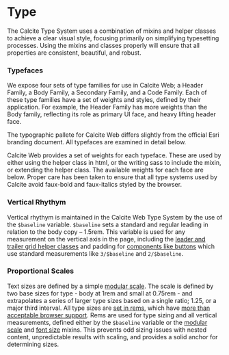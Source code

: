 <h1 class="leader-0" id="overview">Type</h1>

The Calcite Type System uses a combination of mixins and helper classes to achieve a clear visual style, focusing primarily on simplifying typesetting processes. Using the mixins and classes properly will ensure that all properties are consistent, beautiful, and robust.

### Typefaces
We expose four sets of type families for use in Calcite Web; a Header Family, a Body Family, a Secondary Family, and a Code Family. Each of these type families have a set of weights and styles, defined by their application. For example, the Header Family has more weights than the Body family, reflecting its role as primary UI face, and heavy lifting header face.

The typographic pallete for Calcite Web differs slightly from the official Esri branding document. All typefaces are examined in detail below.

Calcite Web provides a set of weights for each typeface. These are used by either using the helper class in html, or the writing sass to include the mixin, or extending the helper class. The available weights for each face are below. Proper care has been taken to ensure that all type systems used by Calcite avoid faux-bold and faux-italics styled by the browser.

### Vertical Rhythym
Vertical rhythym is maintained in the Calcite Web Type System by the use of the `$baseline` variable. `$baseline` sets a standard and regular leading in relation to the body copy – 1.5rem. This variable is used for any measurement on the vertical axis in the page, including the [leader and trailer grid helper classes]({{relativePath}}grid/#leader-and-trailer) and padding for [components like buttons]({{relativePath}}components/#buttons) which use standard measurements like `3/$baseline` and `2/$baseline`.

### Proportional Scales
Text sizes are defined by a simple [modular scale](http://alistapart.com/article/more-meaningful-typography). The scale is defined by two base sizes for type - body at 1rem and small at 0.75rem - and extrapolates a series of larger type sizes based on a single ratio; 1.25, or a major third interval. All type sizes are [set in rems](http://snook.ca/archives/html_and_css/font-size-with-rem), which have [more than acceptable browser support](http://caniuse.com/#feat=rem). Rems are used for type sizing and all vertical measurements, defined either by the `$baseline` variable or the [modular scale]({{relativePath}}sass/#modular-scale) and [font size]({{relativePath}}sass/#font-size) mixins. This prevents odd sizing issues with nested content, unpredictable results with scaling, and provides a solid anchor for determining sizes.
